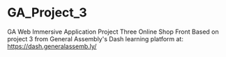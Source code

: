 # GA_Project_3
GA Web Immersive Application Project Three Online Shop Front
Based on project 3 from General Assembly's Dash learning platform at: https://dash.generalassemb.ly/
